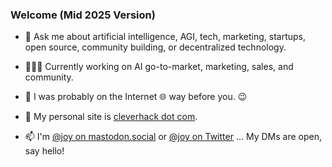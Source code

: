 ### Welcome (Mid 2025 Version)

- 💬 Ask me about artificial intelligence, AGI, tech, marketing, startups, open source, community building, or decentralized technology.  

- 👩🏻‍💻 Currently working on AI go-to-market, marketing, sales, and community.   

- 📜 I was probably on the Internet 🌐 way before you. 😉   

- 🔗 My personal site is [cleverhack dot com](https://cleverhack.com).   

- 📫 I'm [@joy on mastodon.social](https://mastodon.social/@joy) or [@joy on Twitter](https://twitter.com/joy) ... My DMs are open, say hello!







<!--
**joylarkin/joylarkin** is a ✨ _special_ ✨ repository because its `README.md` (this file) appears on your GitHub profile.

Here are some ideas to get you started:


-->
